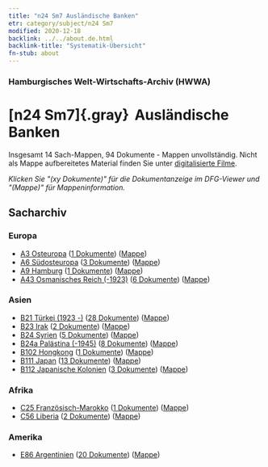 ```yaml
---
title: "n24 Sm7 Ausländische Banken"
etr: category/subject/n24 Sm7
modified: 2020-12-18
backlink: ../../about.de.html
backlink-title: "Systematik-Übersicht"
fn-stub: about
---
```


### Hamburgisches Welt-Wirtschafts-Archiv (HWWA)
# [n24 Sm7]{.gray}&#8201; Ausländische Banken&#160; 




Insgesamt 14 Sach-Mappen, 94 Dokumente - Mappen unvollständig.
Nicht als Mappe aufbereitetes Material finden Sie unter [digitalisierte Filme](/film/h1_sh).

_Klicken Sie "(xy Dokumente)" für die Dokumentanzeige im DFG-Viewer und "(Mappe)" für Mappeninformation._

## Sacharchiv




### Europa

- [A3 Osteuropa](../../../geo/about.de.html#A3) (<a href="https://dfg-viewer.de/show/?tx_dlf[id]=https://pm20.zbw.eu/mets/sh/1408xx/140896/1453xx/145366/public.mets.de.xml" target="_blank">1 Dokumente</a>) ([Mappe](http://purl.org/pressemappe20/folder/sh/140896,145366))
- [A6 Südosteuropa](../../../geo/about.de.html#A6) (<a href="https://dfg-viewer.de/show/?tx_dlf[id]=https://pm20.zbw.eu/mets/sh/1409xx/140900/1453xx/145366/public.mets.de.xml" target="_blank">3 Dokumente</a>) ([Mappe](http://purl.org/pressemappe20/folder/sh/140900,145366))
- [A9 Hamburg](../../../geo/about.de.html#A9) (<a href="https://dfg-viewer.de/show/?tx_dlf[id]=https://pm20.zbw.eu/mets/sh/1409xx/140905/1453xx/145366/public.mets.de.xml" target="_blank">1 Dokumente</a>) ([Mappe](http://purl.org/pressemappe20/folder/sh/140905,145366))
- [A43 Osmanisches Reich (-1923)](../../../geo/about.de.html#A43) (<a href="https://dfg-viewer.de/show/?tx_dlf[id]=https://pm20.zbw.eu/mets/sh/1410xx/141034/1453xx/145366/public.mets.de.xml" target="_blank">6 Dokumente</a>) ([Mappe](http://purl.org/pressemappe20/folder/sh/141034,145366))

### Asien

- [B21 Türkei (1923 -)](../../../geo/about.de.html#B21) (<a href="https://dfg-viewer.de/show/?tx_dlf[id]=https://pm20.zbw.eu/mets/sh/1411xx/141111/1453xx/145366/public.mets.de.xml" target="_blank">28 Dokumente</a>) ([Mappe](http://purl.org/pressemappe20/folder/sh/141111,145366))
- [B23 Irak](../../../geo/about.de.html#B23) (<a href="https://dfg-viewer.de/show/?tx_dlf[id]=https://pm20.zbw.eu/mets/sh/1411xx/141113/1453xx/145366/public.mets.de.xml" target="_blank">2 Dokumente</a>) ([Mappe](http://purl.org/pressemappe20/folder/sh/141113,145366))
- [B24 Syrien](../../../geo/about.de.html#B24) (<a href="https://dfg-viewer.de/show/?tx_dlf[id]=https://pm20.zbw.eu/mets/sh/1411xx/141114/1453xx/145366/public.mets.de.xml" target="_blank">5 Dokumente</a>) ([Mappe](http://purl.org/pressemappe20/folder/sh/141114,145366))
- [B24a Palästina (-1945)](../../../geo/about.de.html#B24a) (<a href="https://dfg-viewer.de/show/?tx_dlf[id]=https://pm20.zbw.eu/mets/sh/1411xx/141115/1453xx/145366/public.mets.de.xml" target="_blank">8 Dokumente</a>) ([Mappe](http://purl.org/pressemappe20/folder/sh/141115,145366))
- [B102 Hongkong](../../../geo/about.de.html#B102) (<a href="https://dfg-viewer.de/show/?tx_dlf[id]=https://pm20.zbw.eu/mets/sh/1412xx/141268/1453xx/145366/public.mets.de.xml" target="_blank">1 Dokumente</a>) ([Mappe](http://purl.org/pressemappe20/folder/sh/141268,145366))
- [B111 Japan](../../../geo/about.de.html#B111) (<a href="https://dfg-viewer.de/show/?tx_dlf[id]=https://pm20.zbw.eu/mets/sh/1412xx/141272/1453xx/145366/public.mets.de.xml" target="_blank">13 Dokumente</a>) ([Mappe](http://purl.org/pressemappe20/folder/sh/141272,145366))
- [B112 Japanische Kolonien](../../../geo/about.de.html#B112) (<a href="https://dfg-viewer.de/show/?tx_dlf[id]=https://pm20.zbw.eu/mets/sh/1412xx/141273/1453xx/145366/public.mets.de.xml" target="_blank">3 Dokumente</a>) ([Mappe](http://purl.org/pressemappe20/folder/sh/141273,145366))

### Afrika

- [C25 Französisch-Marokko](../../../geo/about.de.html#C25) (<a href="https://dfg-viewer.de/show/?tx_dlf[id]=https://pm20.zbw.eu/mets/sh/1413xx/141358/1453xx/145366/public.mets.de.xml" target="_blank">1 Dokumente</a>) ([Mappe](http://purl.org/pressemappe20/folder/sh/141358,145366))
- [C56 Liberia](../../../geo/about.de.html#C56) (<a href="https://dfg-viewer.de/show/?tx_dlf[id]=https://pm20.zbw.eu/mets/sh/1414xx/141405/1453xx/145366/public.mets.de.xml" target="_blank">2 Dokumente</a>) ([Mappe](http://purl.org/pressemappe20/folder/sh/141405,145366))

### Amerika

- [E86 Argentinien](../../../geo/about.de.html#E86) (<a href="https://dfg-viewer.de/show/?tx_dlf[id]=https://pm20.zbw.eu/mets/sh/1416xx/141692/1453xx/145366/public.mets.de.xml" target="_blank">20 Dokumente</a>) ([Mappe](http://purl.org/pressemappe20/folder/sh/141692,145366))


